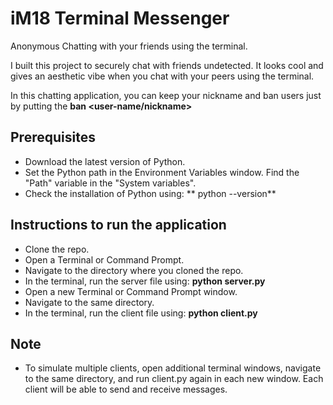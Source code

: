  # iM18 Terminal Messenger

Anonymous Chatting with your friends using the terminal.

I built this project to securely chat with friends undetected. It looks cool and gives an aesthetic vibe when you chat with your peers using the terminal.

In this chatting application, you can keep your nickname and ban users just by putting the **ban <user-name/nickname>**

## Prerequisites
- Download the latest version of Python.
- Set the Python path in the Environment Variables window. Find the "Path" variable in the "System variables".
- Check the installation of Python using:
 ** python --version**

## Instructions to run the application

- Clone the repo.
- Open a Terminal or Command Prompt.
- Navigate to the directory where you cloned the repo.
- In the terminal, run the server file using: **python server.py**
- Open a new Terminal or Command Prompt window.
- Navigate to the same directory.
- In the terminal, run the client file using: **python client.py**

## Note
- To simulate multiple clients, open additional terminal windows, navigate to the same directory, and run client.py again in each new window. Each client will be able to send and receive messages.
